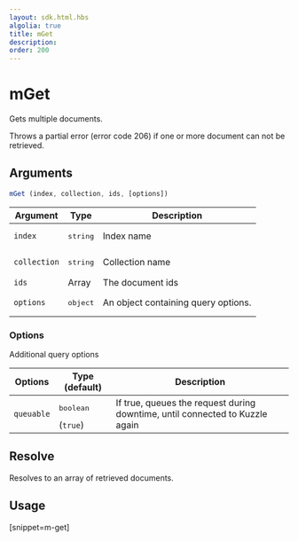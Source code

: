 ```yaml
---
layout: sdk.html.hbs
algolia: true
title: mGet
description:
order: 200
---
```


# mGet

Gets multiple documents.

Throws a partial error (error code 206) if one or more document can not be retrieved.

## Arguments

```javascript
mGet (index, collection, ids, [options])
```

| Argument | Type | Description |
| --- | --- | --- |
| `index` | <pre>string</pre> | Index name |
| `collection` | <pre>string</pre> | Collection name |
| `ids` | Array | The document ids |
| `options` | <pre>object</pre> | An object containing query options. |

### Options

Additional query options

| Options | Type (default) | Description |
| --- | --- | --- |
| `queuable` | <pre>boolean</pre> (`true`) | If true, queues the request during downtime, until connected to Kuzzle again |

## Resolve

Resolves to an array of retrieved documents.

## Usage

[snippet=m-get]
